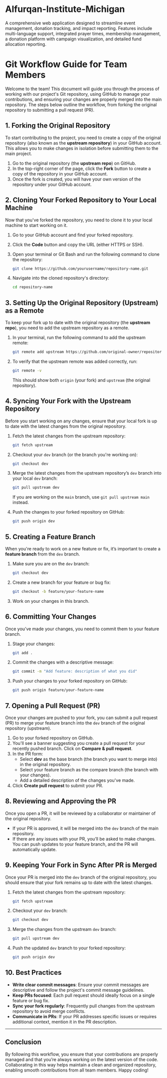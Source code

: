 # Alfurqan-Institute-Michigan
A comprehensive web application designed to streamline event management, donation tracking, and impact reporting. Features include multi-language support, integrated prayer times, membership management, a donation platform with campaign visualization, and detailed fund allocation reporting.

# Git Workflow Guide for Team Members

Welcome to the team! This document will guide you through the process of working with our project's Git repository, using GitHub to manage your contributions, and ensuring your changes are properly merged into the main repository. The steps below outline the workflow, from forking the original repository to submitting a pull request (PR).

## 1. Forking the Original Repository

To start contributing to the project, you need to create a copy of the original repository (also known as the **upstream repository**) in your GitHub account. This allows you to make changes in isolation before submitting them to the main project.

1. Go to the original repository (the **upstream repo**) on GitHub.
2. In the top-right corner of the page, click the **Fork** button to create a copy of the repository in your GitHub account.
3. Once the fork is created, you will have your own version of the repository under your GitHub account.

## 2. Cloning Your Forked Repository to Your Local Machine

Now that you've forked the repository, you need to clone it to your local machine to start working on it.

1. Go to your GitHub account and find your forked repository.
2. Click the **Code** button and copy the URL (either HTTPS or SSH).
3. Open your terminal or Git Bash and run the following command to clone the repository:

    ```bash
    git clone https://github.com/yourusername/repository-name.git
    ```

4. Navigate into the cloned repository's directory:

    ```bash
    cd repository-name
    ```

## 3. Setting Up the Original Repository (Upstream) as a Remote

To keep your fork up to date with the original repository (the **upstream repo**), you need to add the upstream repository as a remote.

1. In your terminal, run the following command to add the upstream remote:

    ```bash
    git remote add upstream https://github.com/original-owner/repository-name.git
    ```

2. To verify that the upstream remote was added correctly, run:

    ```bash
    git remote -v
    ```

   This should show both `origin` (your fork) and `upstream` (the original repository).

## 4. Syncing Your Fork with the Upstream Repository

Before you start working on any changes, ensure that your local fork is up to date with the latest changes from the original repository.

1. Fetch the latest changes from the upstream repository:

    ```bash
    git fetch upstream
    ```

2. Checkout your `dev` branch (or the branch you're working on):

    ```bash
    git checkout dev
    ```

3. Merge the latest changes from the upstream repository’s `dev` branch into your local `dev` branch:

    ```bash
    git pull upstream dev
    ```

   If you are working on the `main` branch, use `git pull upstream main` instead.

4. Push the changes to your forked repository on GitHub:

    ```bash
    git push origin dev
    ```

## 5. Creating a Feature Branch

When you're ready to work on a new feature or fix, it’s important to create a **feature branch** from the `dev` branch.

1. Make sure you are on the `dev` branch:

    ```bash
    git checkout dev
    ```

2. Create a new branch for your feature or bug fix:

    ```bash
    git checkout -b feature/your-feature-name
    ```

3. Work on your changes in this branch.

## 6. Committing Your Changes

Once you’ve made your changes, you need to commit them to your feature branch.

1. Stage your changes:

    ```bash
    git add .
    ```

2. Commit the changes with a descriptive message:

    ```bash
    git commit -m "Add feature: description of what you did"
    ```

3. Push your changes to your forked repository on GitHub:

    ```bash
    git push origin feature/your-feature-name
    ```

## 7. Opening a Pull Request (PR)

Once your changes are pushed to your fork, you can submit a pull request (PR) to merge your feature branch into the `dev` branch of the original repository (upstream).

1. Go to your forked repository on GitHub.
2. You'll see a banner suggesting you create a pull request for your recently pushed branch. Click on **Compare & pull request**.
3. In the PR form:
   - Select **dev** as the base branch (the branch you want to merge into) in the original repository.
   - Select your feature branch as the compare branch (the branch with your changes).
   - Add a detailed description of the changes you've made.
4. Click **Create pull request** to submit your PR.

## 8. Reviewing and Approving the PR

Once you open a PR, it will be reviewed by a collaborator or maintainer of the original repository.

- If your PR is approved, it will be merged into the `dev` branch of the main repository.
- If there are any issues with your PR, you’ll be asked to make changes. You can push updates to your feature branch, and the PR will automatically update.

## 9. Keeping Your Fork in Sync After PR is Merged

Once your PR is merged into the `dev` branch of the original repository, you should ensure that your fork remains up to date with the latest changes.

1. Fetch the latest changes from the upstream repository:

    ```bash
    git fetch upstream
    ```

2. Checkout your `dev` branch:

    ```bash
    git checkout dev
    ```

3. Merge the changes from the upstream `dev` branch:

    ```bash
    git pull upstream dev
    ```

4. Push the updated `dev` branch to your forked repository:

    ```bash
    git push origin dev
    ```

## 10. Best Practices

- **Write clear commit messages**: Ensure your commit messages are descriptive and follow the project's commit message guidelines.
- **Keep PRs focused**: Each pull request should ideally focus on a single feature or bug fix.
- **Sync your fork regularly**: Frequently pull changes from the upstream repository to avoid merge conflicts.
- **Communicate in PRs**: If your PR addresses specific issues or requires additional context, mention it in the PR description.

---

## Conclusion

By following this workflow, you ensure that your contributions are properly managed and that you’re always working on the latest version of the code. Collaborating in this way helps maintain a clean and organized repository, enabling smooth contributions from all team members. Happy coding!
